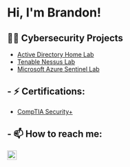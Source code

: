 <h1>Hi, I'm Brandon! </h1>

<h2>👨‍💻 Cybersecurity Projects</h2>


  - [Active Directory Home Lab](https://github.com/joshmadakor1/Algorithms-Practice)
  - [Tenable Nessus Lab](https://github.com/joshmadakor1/4chan-Image-Analysis-Middleware-C964) 
  - [Microsoft Azure Sentinel Lab](https://github.com/BHuang98/Microsoft-Azure-Sentinel-Lab)
  
<h2>- ⚡ Certifications:</h2>

 - [CompTIA Security+](https://github.com/BHuang98/BHuang98/blob/main/CompTIA%20Security%2B%20ce%20certificate.pdf)
  


<h2>- 📫 How to reach me:</h2>


[<img align="left" alt="BrandonHuang | LinkedIn" width="22px" src="https://cdn.jsdelivr.net/npm/simple-icons@v3/icons/linkedin.svg" />][linkedin]

[linkedin]: https://linkedin.com/in/b-huang98
<!--
**BHuang98/BHuang98** is a ✨ _special_ ✨ repository because its `README.md` (this file) appears on your GitHub profile.

Here are some ideas to get you started:

- 🔭 I’m currently working on ...
- 🌱 I’m currently learning ...
- 👯 I’m looking to collaborate on ...
- 🤔 I’m looking for help with ...
- 💬 Ask me about ...
- 📫 How to reach me: ...
- 😄 Pronouns: ...
- ⚡ Fun fact: ...
-->
